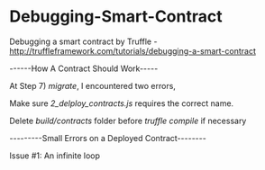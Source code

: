 # Debugging-Smart-Contract
Debugging a smart contract by Truffle - http://truffleframework.com/tutorials/debugging-a-smart-contract


------How A Contract Should Work-----

At Step 7) *migrate*, I encountered two errors,

Make sure *2_delploy_contracts.js* requires the correct name.

Delete *build/contracts* folder before *truffle compile* if necessary





---------Small Errors on a Deployed Contract--------

Issue #1: An infinite loop







